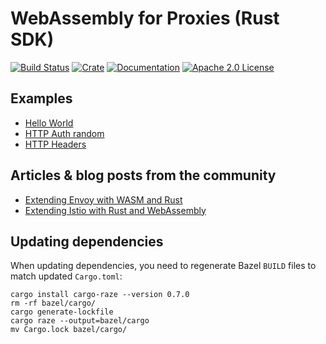 # WebAssembly for Proxies (Rust SDK)

[![Build Status][build-badge]][build-link]
[![Crate][crate-badge]][crate-link]
[![Documentation][docs-badge]][docs-link]
[![Apache 2.0 License][license-badge]][license-link]


[build-badge]: https://github.com/yskopets/proxy-wasm-rust-sdk/workflows/Rust/badge.svg?branch=proxy-wasm-spec-0.1.0
[build-link]: https://github.com/yskopets/proxy-wasm-rust-sdk/actions?query=workflow%3ARust+branch%3Aproxy-wasm-spec-0.1.0
[crate-badge]: https://img.shields.io/crates/v/proxy-wasm-experimental.svg
[crate-link]: https://crates.io/crates/proxy-wasm-experimental
[docs-badge]: https://docs.rs/proxy-wasm-experimental/badge.svg
[docs-link]: https://docs.rs/proxy-wasm-experimental
[license-badge]: https://img.shields.io/github/license/proxy-wasm/proxy-wasm-rust-sdk
[license-link]: https://github.com/proxy-wasm/proxy-wasm-rust-sdk/blob/master/LICENSE

## Examples

+ [Hello World](./examples/hello_world.rs)
+ [HTTP Auth random](./examples/http_auth_random.rs)
+ [HTTP Headers](./examples/http_headers.rs)

## Articles & blog posts from the community

+ [Extending Envoy with WASM and Rust](https://antweiss.com/blog/extending-envoy-with-wasm-and-rust/)
+ [Extending Istio with Rust and WebAssembly](https://blog.red-badger.com/extending-istio-with-rust-and-webassembly)

## Updating dependencies

When updating dependencies, you need to regenerate Bazel `BUILD` files to match updated `Cargo.toml`:
```
cargo install cargo-raze --version 0.7.0
rm -rf bazel/cargo/
cargo generate-lockfile
cargo raze --output=bazel/cargo
mv Cargo.lock bazel/cargo/
```

